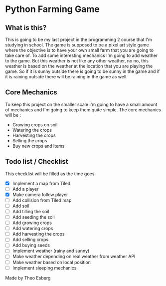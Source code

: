 # Python Farming Game
## What is this?
This is going to be my last project in the programming 2 course that I'm studying in school. 
The game is supposed to be a pixel art style game where the objective is to have your own small farm that you are going to take care of. To add some interesting mechanics I'm going to add weather to the game. But this weather is not like any other weather, no no, this weather is based on the weather at the location that you are playing the game. So if it is sunny outside there is going to be sunny in the game and if it is raining outside there will be raining in the game as well. 

## Core Mechanics 
To keep this project on the smaller scale I'm going to have a small amount of mechanics and I'm going to keep them quite simple. 
The core mechanics will be : 
 
* Growing crops on soil
* Watering the crops 
* Harvesting the crops
* Selling the crops
* Buy new crops and items

## Todo list / Checklist
This checklist will be filled as the time goes.

- [x] Implement a map from Tiled
- [ ] Add a player
- [x] Make camera follow player
- [ ] Add collision from Tiled map
- [ ] Add soil 
- [ ] Add tilling the soil
- [ ] Add seeding the soil
- [ ] Add growing crops 
- [ ] Add watering crops 
- [ ] Add harvesting the crops
- [ ] Add selling crops
- [ ] Add buying seeds
- [ ] Implement weather (rainy and sunny)
- [ ] Make weather depending on real weather from weather API
- [ ] Make weather based on local position
- [ ] Implement sleeping mechanics

Made by Theo Esberg

